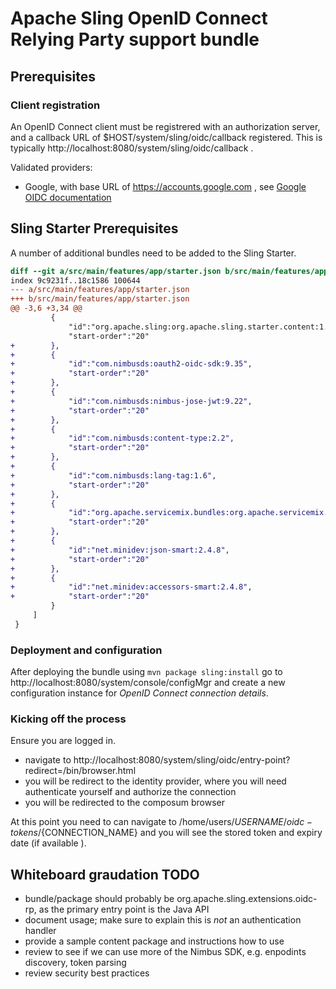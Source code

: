# Apache Sling OpenID Connect Relying Party support bundle

## Prerequisites

### Client registration

An OpenID Connect client must be registrered with an authorization server, and a callback URL of $HOST/system/sling/oidc/callback registered. This is typically http://localhost:8080/system/sling/oidc/callback .

Validated providers:

- Google, with base URL of https://accounts.google.com , see [Google OIDC documentation](https://developers.google.com/identity/protocols/oauth2/openid-connect)

## Sling Starter Prerequisites

A number of additional bundles need to be added to the Sling Starter.

```diff
diff --git a/src/main/features/app/starter.json b/src/main/features/app/starter.json
index 9c9231f..18c1586 100644
--- a/src/main/features/app/starter.json
+++ b/src/main/features/app/starter.json
@@ -3,6 +3,34 @@
         {
             "id":"org.apache.sling:org.apache.sling.starter.content:1.0.12",
             "start-order":"20"
+        },
+        {
+            "id":"com.nimbusds:oauth2-oidc-sdk:9.35",
+            "start-order":"20"
+        },
+        {
+            "id":"com.nimbusds:nimbus-jose-jwt:9.22",
+            "start-order":"20"
+        },
+        {
+            "id":"com.nimbusds:content-type:2.2",
+            "start-order":"20"
+        },
+        {
+            "id":"com.nimbusds:lang-tag:1.6",
+            "start-order":"20"
+        },
+        {
+            "id":"org.apache.servicemix.bundles:org.apache.servicemix.bundles.jcip-annotations:1.0_2",
+            "start-order":"20"
+        },
+        {
+            "id":"net.minidev:json-smart:2.4.8",
+            "start-order":"20"
+        },
+        {
+            "id":"net.minidev:accessors-smart:2.4.8",
+            "start-order":"20"
         }
     ]
 }

```

### Deployment and configuration

After deploying the bundle using `mvn package sling:install` go to http://localhost:8080/system/console/configMgr and create a new configuration instance for _OpenID Connect connection details_.

### Kicking off the process

Ensure you are logged in.

- navigate to http://localhost:8080/system/sling/oidc/entry-point?redirect=/bin/browser.html
- you will be redirect to the identity provider, where you will need authenticate yourself and authorize the connection
- you will be redirected to the composum browser

At this point you need to can navigate to /home/users/${USERNAME}/oidc-tokens/${CONNECTION_NAME} and you will see the stored token and expiry date (if available ).


## Whiteboard graudation TODO 

- bundle/package should probably be org.apache.sling.extensions.oidc-rp, as the primary entry point is the Java API
- document usage; make sure to explain this is _not_ an authentication handler
- provide a sample content package and instructions how to use
- review to see if we can use more of the Nimbus SDK, e.g. enpodints discovery, token parsing
- review security best practices
